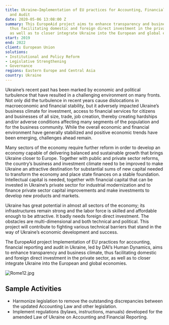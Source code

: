 ```yaml
---
title: Ukraine—Implementation of EU practices for Accounting, Financial Reporting,
  and Audit
date: 2020-05-06 13:08:00 Z
summary: This EuropeAid project aims to enhance transparency and business climate,
  thus facilitating domestic and foreign direct investment in the private sector,
  as well as to closer integrate Ukraine into the European and global economies.
start: 2019
end: 2022
client: European Union
solutions:
- Institutional and Policy Reform
- Legislative Strengthening
- Governance
regions: Eastern Europe and Central Asia
country: Ukraine
---
```


Ukraine’s recent past has been marked by economic and political turbulence that have resulted in a challenging environment on many fronts. Not only did the turbulence in recent years cause dislocations in macroeconomic and financial stability, but it adversely impacted Ukraine’s business climate for investment, access to financial services for citizens and businesses of all size, trade, job creation, thereby creating hardships and/or adverse conditions affecting many segments of the population and for the business community. While the overall economic and financial environment have generally stabilized and positive economic trends have been emerging, challenges ahead remain.

Many sectors of the economy require further reform in order to develop an economy capable of delivering balanced and sustainable growth that brings Ukraine closer to Europe. Together with public and private sector reforms, the country’s business and investment climate need to be improved to make Ukraine an attractive destination for substantial sums of new capital needed to transform the economy and place state finances on a stable foundation. Intellectual capital is needed, together with financial capital that can be invested in Ukraine’s private sector for industrial modernization and to finance private sector capital improvements and make investments to develop new products and markets. 

Ukraine has great potential in almost all sectors of the economy; its infrastructures remain strong and the labor force is skilled and affordable enough to be attractive. It badly needs foreign direct investment. The obstacles are multi-dimensional and both technical and political. This project will contribute to fighting various technical barriers that stand in the way of Ukraine’s economic development and success. 

The EuropeAid project Implementation of EU practices for accounting, financial reporting and audit in Ukraine, led by DAI’s Human Dynamics, aims to enhance transparency and business climate, thus facilitating domestic and foreign direct investment in the private sector, as well as to closer integrate Ukraine into the European and global economies.

![Rome12.jpg](/uploads/Rome12.jpg)

## Sample Activities

* Harmonize legislation to remove the outstanding discrepancies between the updated Accounting Law and other legislation.
* Implement regulations (bylaws, instructions, manuals) developed for the amended Law of Ukraine on Accounting and Financial Reporting.